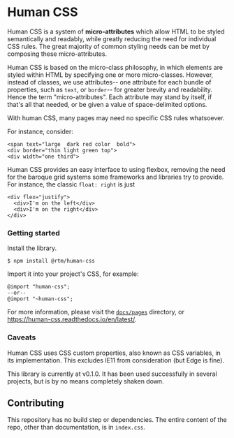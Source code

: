 Human CSS
======

Human CSS is a system of **micro-attributes** which allow HTML to be styled semantically and readably,
while greatly reducing the need for individual CSS rules.
The great majority of common styling needs can be met by composing these micro-attributes.

Human CSS is based on the micro-class philosophy,
in which elements are styled within HTML by specifying one or more micro-classes.
However, instead of classes, we use attributes--
one attribute for each bundle of properties, such as `text`, or `border`--
for greater brevity and readability.
Hence the term "micro-attributes".
Each attribute may stand by itself, if that's all that needed,
or be given a value of space-delimited options.

With human CSS, many pages may need no specific CSS rules whatsoever.

For instance, consider:

```
<span text="large  dark red color  bold">
<div border="thin light green top">
<div width="one third">
```

Human CSS provides an easy interface to using flexbox,
removing the need for the baroque grid systems some frameworks and libraries try to provide.
For instance, the classic `float: right` is just

    <div flex="justify">
      <div>I'm on the left</div>
      <div>I'm on the right</div>
    </div>

### Getting started

Install the library.

    $ npm install @rtm/human-css

Import it into your project's CSS, for example:

    @import "human-css";
    --or--
    @import "~human-css";

For more information, please visit the [`docs/pages`](docs/pages) directory, or https://human-css.readthedocs.io/en/latest/.

### Caveats

Human CSS uses CSS custom properties, also known as CSS variables, in its implementation.
This excludes IE11 from consideration (but Edge is fine).

This library is currently at v0.1.0.
It has been used successfully in several projects, but is by no means completely shaken down.

## Contributing

This repository has no build step or dependencies.
The entire content of the repo, other than documentation, is in `index.css`.
